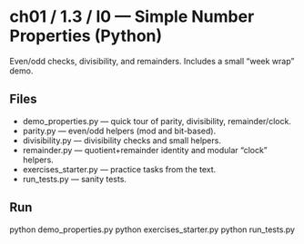 # ch01 / 1.3 / l0 — Simple Number Properties (Python)

Even/odd checks, divisibility, and remainders. Includes a small “week wrap” demo.

## Files
- demo_properties.py — quick tour of parity, divisibility, remainder/clock.
- parity.py — even/odd helpers (mod and bit-based).
- divisibility.py — divisibility checks and small helpers.
- remainder.py — quotient+remainder identity and modular “clock” helpers.
- exercises_starter.py — practice tasks from the text.
- run_tests.py — sanity tests.

## Run
python demo_properties.py
python exercises_starter.py
python run_tests.py
